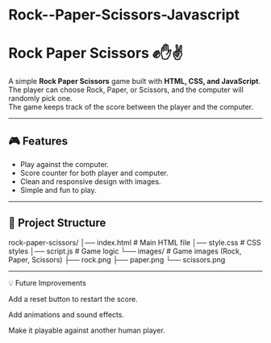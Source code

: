 # Rock--Paper-Scissors-Javascript
# Rock Paper Scissors ✊✋✌️

A simple **Rock Paper Scissors** game built with **HTML, CSS, and JavaScript**.  
The player can choose Rock, Paper, or Scissors, and the computer will randomly pick one.  
The game keeps track of the score between the player and the computer.

---

## 🎮 Features
- Play against the computer.
- Score counter for both player and computer.
- Clean and responsive design with images.
- Simple and fun to play.

---

## 📂 Project Structure
rock-paper-scissors/
│── index.html # Main HTML file
│── style.css # CSS styles
│── script.js # Game logic
└── images/ # Game images (Rock, Paper, Scissors)
├── rock.png
├── paper.png
└── scissors.png


---
💡 Future Improvements

Add a reset button to restart the score.

Add animations and sound effects.

Make it playable against another human player.


